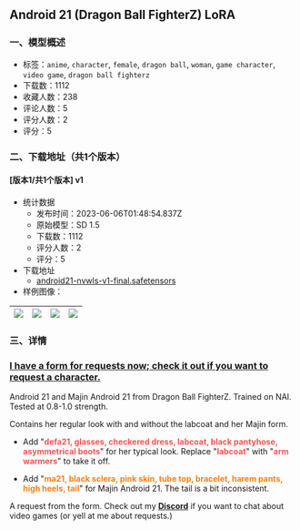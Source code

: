 ## Android 21 (Dragon Ball FighterZ) LoRA
### 一、模型概述

- 标签：`anime`, `character`, `female`, `dragon ball`, `woman`, `game character`, `video game`, `dragon ball fighterz`
- 下载数：1112
- 收藏人数：238
- 评论人数：5
- 评分人数：2
- 评分：5

### 二、下载地址（共1个版本）

#### [版本1/共1个版本] v1

- 统计数据
  - 发布时间：2023-06-06T01:48:54.837Z
  - 原始模型：SD 1.5
  - 下载数：1112
  - 评分人数：2
  - 评分：5
- 下载地址
  - [android21-nvwls-v1-final.safetensors](https://civitai.com/api/download/models/90084)
- 样例图像：

| <img src="https://image.civitai.com/xG1nkqKTMzGDvpLrqFT7WA/77d291a0-39a0-4050-8012-32eb80b6faa6/width=450/1044582.jpeg" /> | <img src="https://image.civitai.com/xG1nkqKTMzGDvpLrqFT7WA/08356d52-c9db-4e7d-a367-f0d6f7da5fb6/width=450/1044579.jpeg" /> | <img src="https://image.civitai.com/xG1nkqKTMzGDvpLrqFT7WA/af3fcde3-ebb3-4493-a7c3-becb62a0917c/width=450/1044578.jpeg" /> | <img src="https://image.civitai.com/xG1nkqKTMzGDvpLrqFT7WA/58394167-9e36-4e97-8413-2df5b3b4c333/width=450/1044580.jpeg" /> |
| ---- | ---- | ---- | ---- |


### 三、详情
<h3 id="i-have-a-form-for-requests-now-check-it-out-if-you-want-to-request-a-character"><a target="_blank" rel="ugc" href="https://docs.google.com/forms/d/e/1FAIpQLScl88t__7YLUtDYZjWlxIPIarH5uyl2bI85FlWyJatQOIAt6A/viewform">I have a form for requests now; check it out if you want to request a character.</a></h3><p>Android 21 and Majin Android 21 from Dragon Ball FighterZ. Trained on NAI. Tested at 0.8-1.0 strength.</p><p>Contains her regular look with and without the labcoat and her Majin form.</p><ul><li><p>Add "<strong><span style="color:rgb(250, 82, 82)">defa21, glasses, checkered dress, labcoat, black pantyhose, asymmetrical boots</span></strong>" for her typical look. Replace "<strong><span style="color:#fa5252">labcoat</span></strong>" with "<strong><span style="color:#fa5252">arm warmers</span></strong>" to take it off.</p></li><li><p>Add "<strong><span style="color:rgb(253, 126, 20)">ma21, black sclera, pink skin, tube top, bracelet, harem pants, high heels, tail</span></strong>" for Majin Android 21. The tail is a bit inconsistent.</p></li></ul><p>A request from the form. Check out my <a target="_blank" rel="ugc" href="https://discord.gg/uk5qHgE62B"><strong>Discord</strong></a> if you want to chat about video games (or yell at me about requests.)</p>